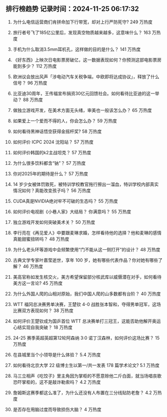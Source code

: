 
## 排行榜趋势 记录时间：2024-11-25 06:17:32
  
  1. 为什么电信运营商们肯拼命加下行带宽，却对上行严防死守? 249 万热度
    
  2. 旅行者号飞了185亿公里后，发现真空物质越来越多，这意味什么？ 163 万热度
    
  3. 手机为什么取消3.5mm耳机孔，这样做的目的是什么？ 141 万热度
    
  4. 《好东西》上映次日电影票房破亿，这一数据表现如何？你预测这部电影票房能到多少？ 112 万热度
    
  5. 欧洲议会放出风声「涉电动汽车关税争端，中欧即将达成协议」，释放了什么信号？ 96 万热度
    
  6. 比亚迪30周年，王传福宣布捐资30亿元回馈社会。如何看待比亚迪的这一举动？ 88 万热度
    
  7. 做独立游戏开发，在美术方面无头绪，审美也一般该怎么办？ 65 万热度
    
  8. 如果爱上一个爱而不得的人，你会怎么办？ 59 万热度
    
  9. 如何看待黑神话悟空获得金摇杆奖? 58 万热度
    
  10. 如何评价 ICPC 2024 沈阳站？ 57 万热度
    
  11. 如何评价韩国的k2主战坦克？ 57 万热度
    
  12. 为什么很多饮料都含“钠”？ 57 万热度
    
  13. 你对2025年的期待是什么？ 57 万热度
    
  14. 14 岁少女被体罚致死，被特训学校教官拖行擦出一溜血，特训学校内部真实情况如何？真能改变孩子吗？ 56 万热度
    
  15. CUDA真是NVIDIA绝对牢不可破的生态吗？ 55 万热度
    
  16. 如何评价电视剧《小巷人家》大结局？ 你满意吗？ 55 万热度
    
  17. 独立游戏开发如何突破美术关？ 50 万热度
    
  18. 李行亮在《再见爱人》中要跟麦琳求婚，怎样看待他的选择？他和麦琳的感情真能甜蜜扭转吗？ 48 万热度
    
  19. 为什么老头环等游戏中会频繁使用“门不能从这一侧打开”的设计？ 48 万热度
    
  20. 古典文学专家叶嘉莹逝世，享年 100 岁，她有哪些代表作品？你对她有哪些了解？ 46 万热度
    
  21. 美高官称如发生核交火，美方希望保留部分核武库以威慑潜在对手，如何看待美方这一言论? 45 万热度
    
  22. 为什么外国人爬的山相对原始，我们中国人爬的山多数都有台阶？ 40 万热度
    
  23. WTT 福冈总决赛男单决赛，王楚钦 4-0 战胜张本智和，夺得男单冠军，这场比赛双方表现如何？ 38 万热度
    
  24. 如何评价王楚钦成为国乒首位 WTT 总决赛单打三冠王，这能否助他解开奥运心结实现自我突破？ 18 万热度
    
  25. 24-25 赛季英超英超第12轮阿森纳 3:0 诺丁汉森林，如何评价这场比赛？ 15 万热度
    
  26. 在县城里当个小领导是什么体验？ 5.4 万热度
    
  27. 如何看待北京大学 22 级博士生以第一/共一发表 178 篇学术论文? 5.1 万热度
    
  28. 马三立相声《吃饺子》里主角因为掌柜的不愿意赊他二斤白面，就当场唱丧歌恐吓掌柜的，这不是敲诈勒索吗？ 4.2 万热度
    
  29. 詹姆斯这赛季都这么准了，为什么还没有人布置在三分线贴防老詹？ 4.2 万热度
    
  30. 是否存在用脑过度而导致损伤大脑？ 4 万热度
    
